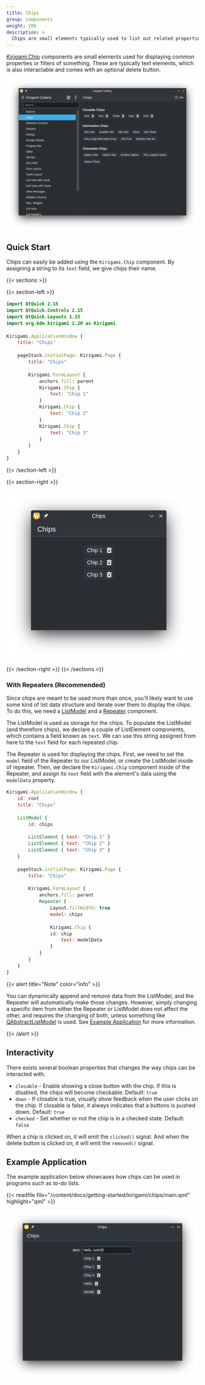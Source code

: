 ```yaml
---
title: Chips
group: components
weight: 206
description: >
  Chips are small elements typically used to list out related properties.
---
```


[Kirigami.Chip](docs:kirigami2;Chip) components are small elements used for
displaying common properties or filters of something. These are typically text
elements, which is also interactable and comes with an optional delete button.

![Example Chips in Kirigami Gallery](chips_kirigami_gallery.png)

## Quick Start

Chips can easily be added using the `Kirigami.Chip` component. By assigning a
string to its `text` field, we give chips their name.

{{< sections >}}

{{< section-left >}}
```qml
import QtQuick 2.15
import QtQuick.Controls 2.15
import QtQuick.Layouts 1.15
import org.kde.kirigami 2.20 as Kirigami

Kirigami.ApplicationWindow {
    title: "Chips"

    pageStack.initialPage: Kirigami.Page {
        title: "Chips"

        Kirigami.FormLayout {
            anchors.fill: parent
            Kirigami.Chip {
                text: "Chip 1"
            }
            Kirigami.Chip {
                text: "Chip 2"
            }
            Kirigami.Chip {
                text: "Chip 3"
            }
        }
    }
}
```
{{< /section-left >}}

{{< section-right >}}

![Declaring and Displaying Chips](chips_usage.png)

{{< /section-right >}}
{{< /sections >}}

### With Repeaters (Recommended)

Since chips are meant to be used more than once, you'll likely want to use some
kind of list data structure and iterate over them to display the chips. To do
this, we need a
[ListModel](https://doc.qt.io/qt-6/qml-qtqml-models-listmodel.html) and a
[Repeater](https://doc.qt.io/qt-6/qml-qtquick-repeater.html) component.


The ListModel is used as storage for the chips. To populate the ListModel (and
therefore chips), we declare a couple of ListElement components, which contains
a field known as `text`. We can use this string assigned from here to the
`text` field for each repeated chip.

The Repeater is used for displaying the chips. First, we need to set the
`model` field of the Repeater to our ListModel, or create the ListModel inside
of repeater. Then, we declare the `Kirigami.Chip` component inside of the
Repeater, and assign its `text` field with the element's data using the
`modelData` property.

```qml
Kirigami.ApplicationWindow {
    id: root
    title: "Chips"

    ListModel {
        id: chips

        ListElement { text: "Chip 1" }
        ListElement { text: "Chip 2" }
        ListElement { text: "Chip 3" }
    }

    pageStack.initialPage: Kirigami.Page {
        title: "Chips"

        Kirigami.FormLayout {
            anchors.fill: parent
            Repeater {
                Layout.fillWidth: true
                model: chips

                Kirigami.Chip {
                id: chip
                    text: modelData
                }
            }
        }
    }
}
```

{{< alert title="Note" color="info" >}}

You can dynamically append and remove data from the ListModel, and the Repeater
will automatically make those changes. However, simply changing a specific item
from either the Repeater or ListModel does not affect the other, and requires
the changing of both, unless something like
[QAbstractListModel](https://doc.qt.io/qt-6/qabstractlistmodel.html) is used.
See [Example Application](#example-application) for more information.

{{< /alert >}}


## Interactivity

There exists several boolean properties that changes the way chips can be
interacted with.

- `closable` - Enable showing a close button with the chip. If this is disabled, the chips will become checkable. Default: `true`
- `down` - If closable is true, visually show feedback when the user clicks on the chip. If closable is false, it always indicates that a buttons is pushed down. Default: `true`
- `checked` - Set whether or not the chip is in a checked state. Default: `false` 
<!-- `hoverEnabled` - I've actually got no clue what this does. Can somebody please fill me in?  D-: -->

When a chip is clicked on, it will emit the `clicked()` signal. And when the
delete button is clicked on, it will emit the `removed()` signal.

## Example Application

The example application below showcases how chips can be used in programs such
as to-do lists.

{{< readfile file="/content/docs/getting-started/kirigami/chips/main.qml" highlight="qml" >}}

![Chips Example Application](chips_example_app.png)

